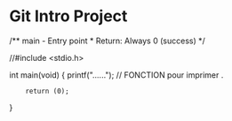 # Git Intro Project


/**
  main - Entry point
 *
  Return: Always 0 (success)
 */

//#include <stdio.h>

int main(void)
{
        printf("......"); // FONCTION pour imprimer .

        return (0);
}

